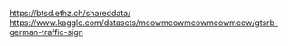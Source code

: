 https://btsd.ethz.ch/shareddata/
https://www.kaggle.com/datasets/meowmeowmeowmeowmeow/gtsrb-german-traffic-sign
